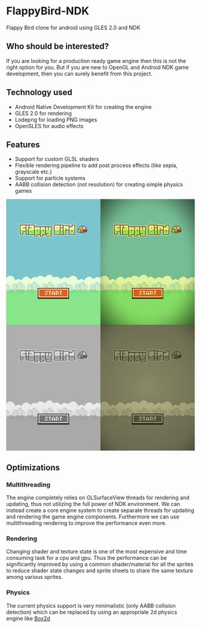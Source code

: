 FlappyBird-NDK
==============

Flappy Bird clone for android using GLES 2.0 and NDK

Who should be interested?
-------------------------

If you are looking for a production ready game engine then this is not the right option for you. But if you are new to OpenGL and Android NDK game development, then you can surely benefit from this project. 

Technology used
---------------

* Android Native Development Kit for creating the engine
* GLES 2.0 for rendering
* Lodepng for loading PNG images
* OpenSLES for audio effects

Features
--------

* Support for custom GLSL shaders
* Flexible rendering pipeline to add post process effects (like sepia, grayscale etc.)
* Support for particle systems
* AABB collision detection (not resolution) for creating simple physics games

![screens](screens/screens.png)

Optimizations
-------------

### Multithreading
The engine completely relies on GLSurfaceView threads for rendering and updating, thus not utilizing the full power of NDK environment. We can instead create a core engine system to create separate threads for updating and rendering the game engine components. Furthermore we can use multithreading rendering to improve the performance even more.

### Rendering
Changing shader and texture state is one of the most expensive and time consuming task for a cpu and gpu. Thus the performance can be significantly improved by using a common shader/material for all the sprites to reduce shader state changes and sprite sheets to share the same texture among various sprites.

### Physics
The current physics support is very minimalistic (only AABB collision detection) which can be replaced by using an appropriate 2d physics engine like [Box2d](http://box2d.org/)
